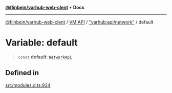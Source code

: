 [**@flinbein/varhub-web-clent**](../../../../README.md) • **Docs**

***

[@flinbein/varhub-web-clent](../../../../README.md) / [VM API](../../../README.md) / ["varhub:api/network"](../README.md) / default

# Variable: default

> `const` **default**: [`NetworkApi`](../interfaces/NetworkApi.md)

## Defined in

[src/modules.d.ts:934](https://github.com/flinbein/varhub-web-client/blob/03abd2bf517b76514fc1e5aae61e36810a87369c/src/modules.d.ts#L934)
